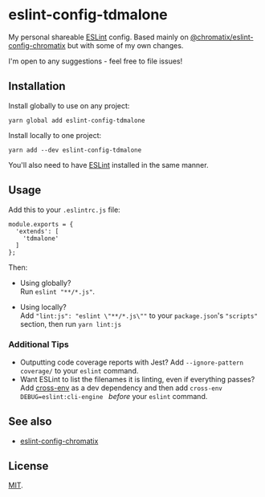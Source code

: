 # eslint-config-tdmalone

My personal shareable [ESLint](https://eslint.org/) config. Based mainly on [@chromatix/eslint-config-chromatix](https://github.com/ChromatixAU/eslint-config-chromatix/) but with some of my own changes.

I'm open to any suggestions - feel free to file issues!

## Installation

Install globally to use on any project:

    yarn global add eslint-config-tdmalone

Install locally to one project:

    yarn add --dev eslint-config-tdmalone

You'll also need to have [ESLint](https://eslint.org/) installed in the same manner.

## Usage

Add this to your `.eslintrc.js` file:

    module.exports = {
      'extends': [
        'tdmalone'
      ]
    };

Then:
* Using globally?  
  Run `eslint "**/*.js"`.

* Using locally?  
  Add `"lint:js": "eslint \"**/*.js\""` to your `package.json`'s `"scripts"` section, then run `yarn lint:js`

### Additional Tips

* Outputting code coverage reports with Jest? Add `--ignore-pattern coverage/` to your `eslint` command.
* Want ESLint to list the filenames it is linting, even if everything passes? Add [cross-env](https://yarnpkg.com/en/package/cross-env) as a dev dependency and then add `cross-env DEBUG=eslint:cli-engine ` _before_ your `eslint` command.

## See also

* [eslint-config-chromatix](https://github.com/ChromatixAU/eslint-config-chromatix)

## License

[MIT](LICENSE).

